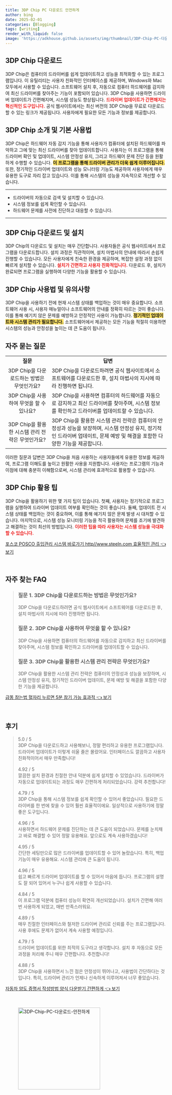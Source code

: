 ```yaml
---
title: 3DP Chip PC 다운로드 안전하게
author: bing
date: 2025-02-01
categories: [Blogging]
tags: [writing]
render_with_liquid: false
image: 'https://adkhouse.github.io/assets/img/thumbnail/3DP-Chip-PC-다운로드-안전하게.webp'
---
```



<h2 id='3DP Chip 다운로드'>3DP Chip 다운로드</h2>

<p>3DP Chip은 컴퓨터의 드라이버를 쉽게 업데이트하고 성능을 최적화할 수 있는 프로그램입니다. 이 유틸리티는 사용자 친화적인 인터페이스를 제공하며, Windows와 Mac 모두에서 사용할 수 있습니다. 소프트웨어 설치 후, 자동으로 컴퓨터 하드웨어를 감지하여 최신 드라이버를 찾아주는 기능이 포함되어 있습니다. 3DP Chip을 사용하면 드라이버 업데이트가 간편해지며, 시스템 성능도 향상됩니다. <b><span style="color: #ee2323;">드라이버 업데이트가 간편해지는 혁신적인 도구입니다.</span></b> 공식 웹사이트에서는 최신 버전의 3DP Chip을 무료로 다운로드할 수 있는 링크가 제공됩니다. 사용자에게 필요한 모든 기능과 정보를 제공합니다.</p>

<h2 id='3DP Chip 소개 및 기본 사용법'>3DP Chip 소개 및 기본 사용법</h2>

<p>3DP Chip은 하드웨어 자동 감지 기능을 통해 사용자가 컴퓨터에 설치된 하드웨어를 파악하고 그에 맞는 최신 드라이버를 찾아 업데이트합니다. 사용자는 이 프로그램을 통해 드라이버 확인 및 업데이트, 시스템 안정성 유지, 그리고 하드웨어 문제 진단 등을 원활하게 수행할 수 있습니다. <b><span style="background-color: #ffe066;">이 프로그램을 통해 드라이버 관리가 더욱 쉽게 이루어집니다.</span></b> 또한, 정기적인 드라이버 업데이트와 성능 모니터링 기능도 제공하여 사용자에게 매우 유용한 도구로 자리 잡고 있습니다. 이를 통해 시스템의 성능을 지속적으로 개선할 수 있습니다.</p>

<hr />

<ul>
    <li>드라이버의 자동으로 검색 및 설치할 수 있습니다.</li>
    <li>시스템 정보를 쉽게 확인할 수 있습니다.</li>
    <li>하드웨어 문제를 사전에 진단하고 대응할 수 있습니다.</li>
</ul>

<hr />

<h2 id='3DP Chip 다운로드 및 설치'>3DP Chip 다운로드 및 설치</h2>

<p>3DP Chip의 다운로드 및 설치는 매우 간단합니다. 사용자들은 공식 웹사이트에서 프로그램을 다운로드합니다. 설치 과정은 직관적이며, 설치 마법사의 안내에 따라서 손쉽게 진행할 수 있습니다. 모든 사용자에게 친숙한 환경을 제공하며, 복잡한 설정 과정 없이 빠르게 설치할 수 있습니다. <b><span style="color: #ee2323;">설치가 간편하고 사용자 친화적입니다.</span></b> 다운로드 후, 설치가 완료되면 프로그램을 실행하여 다양한 기능을 활용할 수 있습니다.</p>

<h2 id='3DP Chip 사용법 및 유의사항'>3DP Chip 사용법 및 유의사항</h2>

<p>3DP Chip을 사용하기 전에 현재 시스템 상태를 백업하는 것이 매우 중요합니다. 소프트웨어 사용 시, 사용자 매뉴얼이나 소프트웨어의 안내를 정확히 따르는 것이 좋습니다. 이를 통해 예기치 않은 문제를 예방하고 안정적인 사용이 가능합니다. <b><span style="background-color: #ffe066;">정기적인 업데이트와 시스템 관리가 필요합니다.</span></b> 소프트웨어에서 제공하는 모든 기능을 적절히 이용하면 시스템의 성능과 안정성을 높이는 데 큰 도움이 됩니다.</p>

<h2 id='자주 묻는 질문'>자주 묻는 질문</h2>

<table>
    <tr>
        <td style="text-align: center; height: 17px;"><b>질문</b></td>
        <td style="text-align: center; height: 17px;"><b>답변</b></td>
    </tr>
    <tr>
        <td style="text-align: center; height: 17px;">3DP Chip을 다운로드하는 방법은 무엇인가요?</td>
        <td>3DP Chip을 다운로드하려면 공식 웹사이트에서 소프트웨어를 다운로드한 후, 설치 마법사의 지시에 따라 진행하면 됩니다.</td>
    </tr>
    <tr>
        <td style="text-align: center; height: 17px;">3DP Chip을 사용하여 무엇을 할 수 있나요?</td>
        <td>3DP Chip을 사용하면 컴퓨터의 하드웨어를 자동으로 감지하고 최신 드라이버를 찾아주며, 시스템 정보를 확인하고 드라이버를 업데이트할 수 있습니다.</td>
    </tr>
    <tr>
        <td style="text-align: center; height: 17px;">3DP Chip을 활용한 시스템 관리 전략은 무엇인가요?</td>
        <td>3DP Chip을 활용한 시스템 관리 전략은 컴퓨터의 안정성과 성능을 보장하며, 시스템 안정성 유지, 정기적인 드라이버 업데이트, 문제 예방 및 해결을 포함한 다양한 기능을 제공합니다.</td>
    </tr>
</table>

<p>이러한 질문과 답변은 3DP Chip을 처음 사용하는 사용자들에게 유용한 정보를 제공하여, 프로그램 이해도를 높이고 원활한 사용을 지원합니다. 사용자는 프로그램의 기능과 이점에 대해 충분히 이해함으로써, 시스템 관리에 효과적으로 활용할 수 있습니다.</p>

<h2 id='3DP Chip 활용 팁'>3DP Chip 활용 팁</h2>

<p>3DP Chip을 활용하기 위한 몇 가지 팁이 있습니다. 첫째, 사용자는 정기적으로 프로그램을 실행하여 드라이버 업데이트 여부를 확인하는 것이 좋습니다. 둘째, 업데이트 전 시스템 상태를 백업하는 것이 중요하며, 이를 통해 예기치 않은 문제 발생 시 대처할 수 있습니다. 마지막으로, 시스템 성능 모니터링 기능을 적극 활용하여 문제를 조기에 발견하고 해결하는 것이 최선의 방법입니다. <b><span style="color: #ee2323;">이러한 팁을 따라 사용자는 시스템 성능을 극대화할 수 있습니다.</span></b></p>


<p><a class="click-button" title="포스코 POSCO 출입관리 시스템 바로가기 http//www.steeln.com 효율적인 관리" href="https://adkhouse.github.io/posts/%ED%8F%AC%EC%8A%A4%EC%BD%94-POSCO-%EC%B6%9C%EC%9E%85%EA%B4%80%EB%A6%AC-%EC%8B%9C%EC%8A%A4%ED%85%9C-%EB%B0%94%EB%A1%9C%EA%B0%80%EA%B8%B0-httpwww.steeln.com-%ED%9A%A8%EC%9C%A8%EC%A0%81%EC%9D%B8-%EA%B4%80%EB%A6%AC/" rel="dofollow">포스코 POSCO 출입관리 시스템 바로가기 http//www.steeln.com 효율적인 관리 👈 보기</a></p><br>
<h2 id='자주_찾는_FAQ'>자주 찾는 FAQ</h2>
<div itemscope="" itemtype="https://schema.org/FAQPage"> 
<blockquote> 
<div itemscope="" itemprop="mainEntity" itemtype="https://schema.org/Question"> 
<h3 itemprop="name">질문 1. 3DP Chip을 다운로드하는 방법은 무엇인가요?</h3> 
<div itemscope="" itemprop="acceptedAnswer" itemtype="https://schema.org/Answer"> 
<span itemprop="text"> 
<p>3DP Chip을 다운로드하려면 공식 웹사이트에서 소프트웨어를 다운로드한 후, 설치 마법사의 지시에 따라 진행하면 됩니다.</p> 
</span> 
</div> 
</div> 
<div itemscope="" itemprop="mainEntity" itemtype="https://schema.org/Question"> 
<h3 itemprop="name">질문 2. 3DP Chip을 사용하여 무엇을 할 수 있나요?</h3> 
<div itemscope="" itemprop="acceptedAnswer" itemtype="https://schema.org/Answer"> 
<span itemprop="text"> 
<p>3DP Chip을 사용하면 컴퓨터의 하드웨어를 자동으로 감지하고 최신 드라이버를 찾아주며, 시스템 정보를 확인하고 드라이버를 업데이트할 수 있습니다.</p> 
</span> 
</div> 
</div> 
<div itemscope="" itemprop="mainEntity" itemtype="https://schema.org/Question"> 
<h3 itemprop="name">질문 3. 3DP Chip을 활용한 시스템 관리 전략은 무엇인가요?</h3> 
<div itemscope="" itemprop="acceptedAnswer" itemtype="https://schema.org/Answer"> 
<span itemprop="text"> 
<p>3DP Chip을 활용한 시스템 관리 전략은 컴퓨터의 안정성과 성능을 보장하며, 시스템 안정성 유지, 정기적인 드라이버 업데이트, 문제 예방 및 해결을 포함한 다양한 기능을 제공합니다.</p> 
</span> 
</div> 
</div> 
</blockquote> 
</div>
<p><a class="click-button" title="급똥 참는법 혈자리 누르면 5분 참기 가능 효과적" href="https://adkhouse.github.io/posts/%EA%B8%89%EB%98%A5-%EC%B0%B8%EB%8A%94%EB%B2%95-%ED%98%88%EC%9E%90%EB%A6%AC-%EB%88%84%EB%A5%B4%EB%A9%B4-5%EB%B6%84-%EC%B0%B8%EA%B8%B0-%EA%B0%80%EB%8A%A5-%ED%9A%A8%EA%B3%BC%EC%A0%81/" rel="dofollow">급똥 참는법 혈자리 누르면 5분 참기 가능 효과적 👈 보기</a></p><br>
<h2 id='후기'>후기</h2>
<div itemscope itemtype="https://schema.org/Product">
  <blockquote>
  <div itemprop="review" itemscope itemtype="https://schema.org/Review">
      <div itemprop="reviewRating" itemscope itemtype="https://schema.org/Rating"> <span itemprop="ratingValue">5.0</span> / <span itemprop="bestRating">5</span> </div>
      <span itemprop="reviewBody">3DP Chip을 다운로드하고 사용해보니, 정말 편리하고 유용한 프로그램입니다. 드라이버 업데이트가 이렇게 쉬울 줄은 몰랐어요. 인터페이스도 깔끔하고 사용자 친화적이어서 매우 만족합니다!</span>
  </div>
  <br>
  <div itemprop="review" itemscope itemtype="https://schema.org/Review">
      <div itemprop="reviewRating" itemscope itemtype="https://schema.org/Rating"> <span itemprop="ratingValue">4.92</span> / <span itemprop="bestRating">5</span> </div>
      <span itemprop="reviewBody">깔끔한 설치 환경과 친절한 안내 덕분에 쉽게 설치할 수 있었습니다. 드라이버가 자동으로 업데이트되는 과정도 매우 간편하게 처리되었습니다. 강력 추천합니다!</span>
  </div>
  <br>
  <div itemprop="review" itemscope itemtype="https://schema.org/Review">
      <div itemprop="reviewRating" itemscope itemtype="https://schema.org/Rating"> <span itemprop="ratingValue">4.79</span> / <span itemprop="bestRating">5</span> </div>
      <span itemprop="reviewBody">3DP Chip을 통해 시스템 정보를 쉽게 확인할 수 있어서 좋았습니다. 필요한 드라이버를 한 번에 찾을 수 있어 훨씬 효율적이에요. 일상적으로 사용하기에 정말 좋은 도구입니다.</span>
  </div>
  <br>
  <div itemprop="review" itemscope itemtype="https://schema.org/Review">
      <div itemprop="reviewRating" itemscope itemtype="https://schema.org/Rating"> <span itemprop="ratingValue">4.96</span> / <span itemprop="bestRating">5</span> </div>
      <span itemprop="reviewBody">사용하면서 하드웨어 문제를 진단하는 데 큰 도움이 되었습니다. 문제를 눈치채고 바로 해결할 수 있어 정말 유용해요. 앞으로도 계속 사용하겠습니다!</span>
  </div>
  <br>
  <div itemprop="review" itemscope itemtype="https://schema.org/Review">
      <div itemprop="reviewRating" itemscope itemtype="https://schema.org/Rating"> <span itemprop="ratingValue">4.95</span> / <span itemprop="bestRating">5</span> </div>
      <span itemprop="reviewBody">간단한 세팅만으로 많은 드라이버를 업데이트할 수 있어 놀랐습니다. 특히, 백업 기능이 매우 유용해요. 시스템 관리에 큰 도움이 됩니다.</span>
  </div>
  <br>
  <div itemprop="review" itemscope itemtype="https://schema.org/Review">
      <div itemprop="reviewRating" itemscope itemtype="https://schema.org/Rating"> <span itemprop="ratingValue">4.96</span> / <span itemprop="bestRating">5</span> </div>
      <span itemprop="reviewBody">쉽고 빠르게 드라이버 업데이트를 할 수 있어서 마음에 듭니다. 프로그램의 설명도 잘 되어 있어서 누구나 쉽게 사용할 수 있습니다.</span>
  </div>
  <br>
  <div itemprop="review" itemscope itemtype="https://schema.org/Review">
      <div itemprop="reviewRating" itemscope itemtype="https://schema.org/Rating"> <span itemprop="ratingValue">4.84</span> / <span itemprop="bestRating">5</span> </div>
      <span itemprop="reviewBody">이 프로그램 덕분에 컴퓨터 성능이 확연히 개선되었습니다. 설치가 간편해 여러 번 사용하게 되었고, 매번 만족스러워요.</span>
  </div>
  <br>
  <div itemprop="review" itemscope itemtype="https://schema.org/Review">
      <div itemprop="reviewRating" itemscope itemtype="https://schema.org/Rating"> <span itemprop="ratingValue">4.89</span> / <span itemprop="bestRating">5</span> </div>
      <span itemprop="reviewBody">매우 친절한 인터페이스와 철저한 드라이버 관리로 신뢰를 주는 프로그램입니다. 사용 후에도 문제가 없어서 계속 사용할 예정입니다.</span>
  </div>
  <br>
  <div itemprop="review" itemscope itemtype="https://schema.org/Review">
      <div itemprop="reviewRating" itemscope itemtype="https://schema.org/Rating"> <span itemprop="ratingValue">4.79</span> / <span itemprop="bestRating">5</span> </div>
      <span itemprop="reviewBody">드라이버 업데이트를 위한 최적의 도구라고 생각합니다. 설치 후 자동으로 모든 과정을 처리해 주니 매우 간편합니다. 추천합니다!</span>
  </div>
  <br>
  <div itemprop="review" itemscope itemtype="https://schema.org/Review">
      <div itemprop="reviewRating" itemscope itemtype="https://schema.org/Rating"> <span itemprop="ratingValue">4.88</span> / <span itemprop="bestRating">5</span> </div>
      <span itemprop="reviewBody">3DP Chip을 사용하면서 느낀 점은 안정성이 뛰어나고, 사용법이 간단하다는 것입니다. 특히, 드라이버 관리가 언제나 신속하게 이루어져서 너무 좋았습니다.</span>
  </div>
  </blockquote>
</div>
<p><a class="click-button" title="자동차 양도 증명서 작성방법 양식 다운받기 간편하게" href="https://adkhouse.github.io/posts/%EC%9E%90%EB%8F%99%EC%B0%A8-%EC%96%91%EB%8F%84-%EC%A6%9D%EB%AA%85%EC%84%9C-%EC%9E%91%EC%84%B1%EB%B0%A9%EB%B2%95-%EC%96%91%EC%8B%9D-%EB%8B%A4%EC%9A%B4%EB%B0%9B%EA%B8%B0-%EA%B0%84%ED%8E%B8%ED%95%98%EA%B2%8C/" rel="dofollow">자동차 양도 증명서 작성방법 양식 다운받기 간편하게 👈 보기</a></p><br>
<figure class="image"><img src="https://adkhouse.github.io/assets/img/thumbnail/3DP-Chip-PC-다운로드-안전하게.webp" alt="3DP-Chip-PC-다운로드-안전하게" width="256" height="256"></figure>